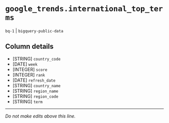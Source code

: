 # `google_trends.international_top_terms`
`bq-1` | `bigquery-public-data`

## Column details
* [STRING]    `country_code`
* [DATE]      `week`
* [INTEGER]   `score`
* [INTEGER]   `rank`
* [DATE]      `refresh_date`
* [STRING]    `country_name`
* [STRING]    `region_name`
* [STRING]    `region_code`
* [STRING]    `term`

-------------------------------------------------------------------------------
*Do not make edits above this line.*
